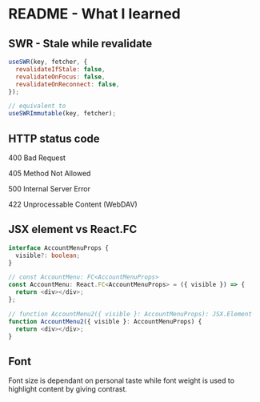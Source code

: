 # README - What I learned

## SWR - Stale while revalidate

```js
useSWR(key, fetcher, {
  revalidateIfStale: false,
  revalidateOnFocus: false,
  revalidateOnReconnect: false,
});

// equivalent to
useSWRImmutable(key, fetcher);
```

## HTTP status code

400 Bad Request

405 Method Not Allowed

500 Internal Server Error

422 Unprocessable Content (WebDAV)

## JSX element vs React.FC

```ts
interface AccountMenuProps {
  visible?: boolean;
}

// const AccountMenu: FC<AccountMenuProps>
const AccountMenu: React.FC<AccountMenuProps> = ({ visible }) => {
  return <div></div>;
};

// function AccountMenu2({ visible }: AccountMenuProps): JSX.Element
function AccountMenu2({ visible }: AccountMenuProps) {
  return <div></div>;
}
```

## Font

Font size is dependant on personal taste while font weight is used to highlight content by giving contrast.
